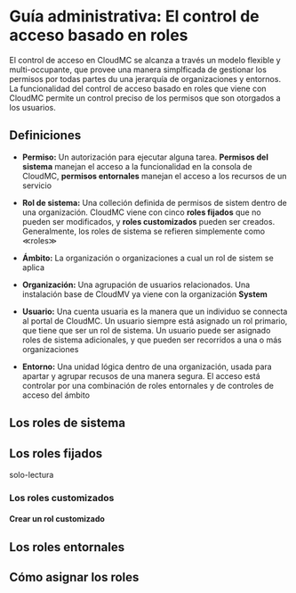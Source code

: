 # Guía administrativa: El control de acceso basado en roles

El control de acceso en CloudMC se alcanza a través un modelo flexible y multi-occupante, que provee una manera simplficada de gestionar los permisos por todas partes du una jerarquía de organizaciones y entornos.  La funcionalidad del control de acceso basado en roles que viene con CloudMC permite un control preciso de los permisos que son otorgados a los usuarios.

## Definiciones
- **Permiso:** Un autorización para ejecutar alguna tarea.  **Permisos del sistema** manejan el acceso a la funcionalidad en la consola de CloudMC, **permisos entornales** manejan el acceso a los recursos de un servicio

- **Rol de sistema:**  Una colleción definida de permisos de sistem dentro de una organización.  CloudMC viene con cinco **roles fijados** que no pueden ser modificados, y **roles customizados** pueden ser creados.  Generalmente, los roles de sistema se refieren simplemente como ≪roles≫

- **Ámbito:** La organización o organizaciones a cual un rol de sistem se aplica

- **Organización:** Una agrupación de usuarios relacionados.  Una instalación base de CloudMV ya viene con la organización **System**

- **Usuario:** Una cuenta usuaria es la manera que un individuo se connecta al portal de CloudMC.  Un usuario siempre está asignado un rol primario, que tiene que ser un rol de sistema.  Un usuario puede ser asignado roles de sistema adicionales, y que pueden ser recorridos a una o más organizaciones

- **Entorno:** Una unidad lógica dentro de una organización, usada para apartar y agrupar recusos de una manera segura.  El acceso está controlar por una combinación de roles entornales y de controles de acceso del ámbito 

## Los roles de sistema

## Los roles fijados
solo-lectura

### Los roles customizados

#### Crear un rol customizado

## Los roles entornales

## Cómo asignar los roles
